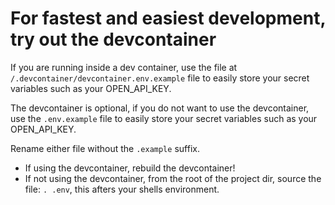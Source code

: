 # For fastest and easiest development, try out the devcontainer

If you are running inside a dev container, use the file at `/.devcontainer/devcontainer.env.example` file to easily store your secret variables such as your OPEN_API_KEY.

The devcontainer is optional, if you do not want to use the devcontainer, use the `.env.example` file to easily store your secret variables such as your OPEN_API_KEY.

Rename either file without the `.example` suffix.
- If using the devcontainer, rebuild the devcontainer!
- If not using the devcontainer, from the root of the project dir, source the file: `. .env`, this afters your shells environment.
